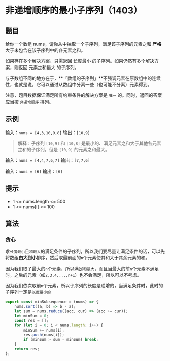 # 非递增顺序的最小子序列（1403）

## 题目

给你一个数组 nums，请你从中抽取一个子序列，满足该子序列的元素之和 **严格** 大于未包含在该子序列中的各元素之和。

如果存在多个解决方案，只需返回 长度最小 的子序列。如果仍然有多个解决方案，则返回 元素之和最大 的子序列。

与子数组不同的地方在于，**「数组的子序列」**不强调元素在原数组中的连续性，也就是说，它可以通过从数组中分离一些（也可能不分离）元素得到。

注意，题目数据保证满足所有约束条件的解决方案是 `唯一` 的。同时，返回的答案应当按 `非递增顺序` 排列。

## 示例

输入：`nums = [4,3,10,9,8]`
输出：`[10,9]`
> 解释：子序列 `[10,9]` 和 `[10,8]` 是最小的、满足元素之和大于其他各元素之和的子序列。但是 `[10,9]` 的元素之和最大。 

输入：`nums = [4,4,7,6,7]`
输出：`[7,7,6]` 

输入：`nums = [6]`
输出：`[6]`

## 提示

- 1 <= nums.length <= 500
- 1 <= nums[i] <= 100

## 算法

### 贪心

求`长度最小`且`和最大`的满足条件的子序列，所以我们要尽量让满足条件的话，可以先将数组**由大到小**排序，然后取最前面的`n`个元素使其和大于其余元素的和。

因为我们取了最大的`n`个元素，所以满足`和最大`，而且当最大的前`n`个元素不满足时，之后的元素（如`2,3,4,...,n+1`）也不会满足，所以可以不考虑。

因为我们依次取前`n`个元素，所以子序列的长度是递增的，当满足条件时，此时的子序列一定是`长度最小的`

```js
export const minSubsequence = (nums) => {
	nums.sort((a, b) => b - a);
	let sum = nums.reduce((acc, cur) => (acc += cur));
	let minSum = 0;
	const res = [];
	for (let i = 0; i < nums.length; i++) {
		minSum += nums[i];
		res.push(nums[i]);
		if (minSum > sum - minSum) break;
	}
	return res;
};
```